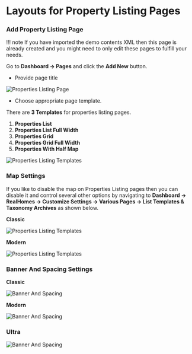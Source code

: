 # Layouts for Property Listing Pages

### **Add Property Listing Page**

!!! note
    If you have imported the demo contents XML then this page is already created and you might need to only edit these pages to fulfill your needs.

Go to **Dashboard → Pages** and click the **Add New** button.

- Provide page title

![Properties Listing Page](images/create-pages/add-properties-listing-page-gutenberg.png)

- Choose appropriate page template.

There are **3 Templates** for properties listing pages.

1. **Properties List**
2. **Properties List Full Width**
3. **Properties Grid**
4. **Properties Grid Full Width**
5. **Properties With Half Map**

![Properties Listing Templates](images/create-pages/properties-listing-templates.gif)

### **Map Settings**

If you like to disable the map on Properties Listing pages then you can disable it and control several other options by navigating to **Dashboard → RealHomes → Customize Settings → Various Pages → List Templates & Taxonomy Archives** as shown below.

**Classic**

![Properties Listing Templates](images/create-pages/properties-listing-map-settings.png)

**Modern**

![Properties Listing Templates](images/create-pages/properties-listing-map-settings-modern.png)

### **Banner And Spacing Settings**

**Classic**

![Banner And Spacing](images/create-pages/banner-spacing-classic.gif)

**Modern**

![Banner And Spacing](images/create-pages/modern-banner-spacing-full.gif)

### **Ultra**

![Banner And Spacing](images/create-pages/ultra-banner-spacing-full.png)